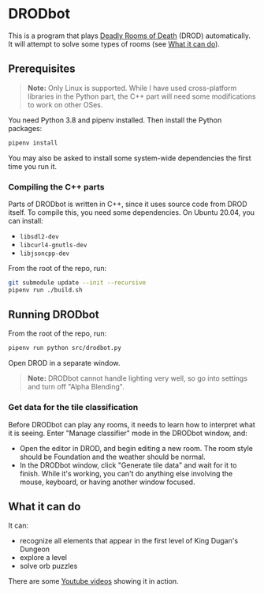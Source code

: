 # DRODbot

This is a program that plays [Deadly Rooms of Death](https://drod.caravelgames.com) (DROD) automatically.
It will attempt to solve some types of rooms (see [What it can do](#what-it-can-do)).

## Prerequisites

> **Note:** Only Linux is supported. While I have used cross-platform libraries in
> the Python part, the C++ part will need some modifications to work on other OSes.

You need Python 3.8 and pipenv installed. Then install the Python packages:

```sh
pipenv install
```

You may also be asked to install some system-wide dependencies the first time you run it.

### Compiling the C++ parts

Parts of DRODbot is written in C++, since it uses source code from DROD itself.
To compile this, you need some dependencies. On Ubuntu 20.04, you can install:

- `libsdl2-dev`
- `libcurl4-gnutls-dev`
- `libjsoncpp-dev`

From the root of the repo, run:

```sh
git submodule update --init --recursive
pipenv run ./build.sh
```

## Running DRODbot

From the root of the repo, run:

```sh
pipenv run python src/drodbot.py
```

Open DROD in a separate window.

> **Note:** DRODbot cannot handle lighting very well, so go into settings and
> turn off "Alpha Blending".

### Get data for the tile classification

Before DRODbot can play any rooms, it needs to learn how to interpret what it is seeing.
Enter "Manage classifier" mode in the DRODbot window, and:

- Open the editor in DROD, and begin editing a new room. The room style should be Foundation
  and the weather should be normal.
- In the DRODbot window, click "Generate tile data" and wait for it to finish. While it's working,
  you can't do anything else involving the mouse, keyboard, or having another window focused.

## What it can do

It can:

- recognize all elements that appear in the first level of King Dugan's Dungeon
- explore a level
- solve orb puzzles

There are some [Youtube videos](https://www.youtube.com/watch?v=8uvHPBq1W5Y&list=PLkYGKleB7n-8U_dU3aR3vouqIywl4owcx)
showing it in action.
